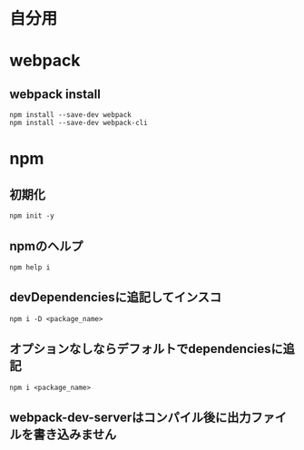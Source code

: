 # 自分用
# webpack
## webpack install
```
npm install --save-dev webpack
npm install --save-dev webpack-cli
```

# npm
## 初期化
```
npm init -y
```

## npmのヘルプ
```
npm help i
```

## devDependenciesに追記してインスコ
```
npm i -D <package_name>
```

## オプションなしならデフォルトでdependenciesに追記
```
npm i <package_name>
```

## webpack-dev-serverはコンパイル後に出力ファイルを書き込みません
